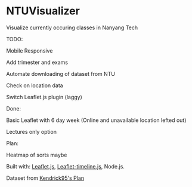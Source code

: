 # NTUVisualizer
Visualize currently occuring classes in Nanyang Tech


TODO:

Mobile Responsive

Add trimester and exams

Automate downloading of dataset from NTU

Check on location data

Switch Leaflet.js plugin (laggy)

Done:

Basic Leaflet with 6 day week (Online and unavailable location lefted out)

Lectures only option

Plan:

Heatmap of sorts maybe

Built with: [Leaflet.js](https://github.com/Leaflet/Leaflet), [Leaflet-timeline.js](https://github.com/skeate/Leaflet.timeline), Node.js.

Dataset from [Kendrick95's Plan](https://github.com/kenrick95/plan/tree/master/back_end/data/parsed/json)
